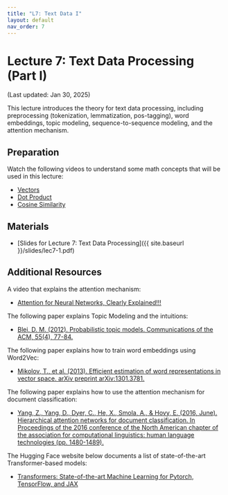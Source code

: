 ```yaml
---
title: "L7: Text Data I"
layout: default
nav_order: 7
---
```


# Lecture 7: Text Data Processing (Part I)

(Last updated: Jan 30, 2025)

This lecture introduces the theory for text data processing, including preprocessing (tokenization, lemmatization, pos-tagging), word embeddings, topic modeling, sequence-to-sequence modeling, and the attention mechanism.

## Preparation

Watch the following videos to understand some math concepts that will be used in this lecture:
- [Vectors](https://www.youtube.com/watch?v=fNk_zzaMoSs)
- [Dot Product](https://www.youtube.com/watch?v=C0sPtQ3wX9o)
- [Cosine Similarity](https://www.youtube.com/watch?v=e9U0QAFbfLI)

## Materials

- [Slides for Lecture 7: Text Data Processing]({{ site.baseurl }}/slides/lec7-1.pdf)

## Additional Resources

A video that explains the attention mechanism:
- [Attention for Neural Networks, Clearly Explained!!!](https://www.youtube.com/watch?v=PSs6nxngL6k)

The following paper explains Topic Modeling and the intuitions:
- [Blei, D. M. (2012). Probabilistic topic models. Communications of the ACM, 55(4), 77-84.](https://www.cs.columbia.edu/~blei/papers/Blei2012.pdf)

The following paper explains how to train word embeddings using Word2Vec:
- [Mikolov, T., et al. (2013). Efficient estimation of word representations in vector space. arXiv preprint arXiv:1301.3781.](https://arxiv.org/pdf/1301.3781.pdf)

The following paper explains how to use the attention mechanism for document classification:
- [Yang, Z., Yang, D., Dyer, C., He, X., Smola, A., & Hovy, E. (2016, June). Hierarchical attention networks for document classification. In Proceedings of the 2016 conference of the North American chapter of the association for computational linguistics: human language technologies (pp. 1480-1489).](https://aclanthology.org/N16-1174/)

The Hugging Face website below documents a list of state-of-the-art Transformer-based models:
- [Transformers: State-of-the-art Machine Learning for Pytorch, TensorFlow, and JAX](https://huggingface.co/transformers/v4.7.0/)